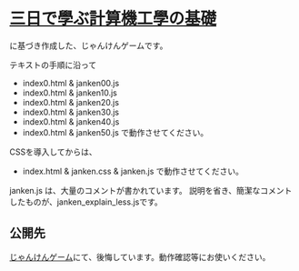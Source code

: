 # [三日で學ぶ計算機工學の基礎](https://github.com/Atelier-Mirai/cs-elementary)
に基づき作成した、じゃんけんゲームです。

テキストの手順に沿って
* index0.html & janken00.js
* index0.html & janken10.js
* index0.html & janken20.js
* index0.html & janken30.js
* index0.html & janken40.js
* index0.html & janken50.js
で動作させてください。

CSSを導入してからは、
* index.html & janken.css & janken.js
で動作させてください。

janken.js は、大量のコメントが書かれています。
説明を省き、簡潔なコメントしたものが、janken_explain_less.jsです。

## 公開先
[じゃんけんゲーム](https://atelier-mirai-janken.netlify.app)にて、後悔しています。動作確認等にお使いください。
